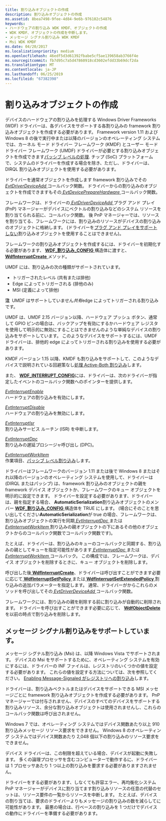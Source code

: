 ```yaml
---
title: 割り込みオブジェクトの作成
description: 割り込みオブジェクトの作成
ms.assetid: 8bea7498-9fee-4d84-9e6b-976102c54876
keywords:
- ハードウェアの割り込み WDK KMDF、オブジェクトの作成
- WDK KMDF、オブジェクトの作成を中断します。
- メッセージ シグナル割り込み WDK KMDF
- Msi WDK KMDF
ms.date: 04/20/2017
ms.localizationpriority: medium
ms.openlocfilehash: 46edf5d3d61392fbabe5cf5ae139658ab3766f4e
ms.sourcegitcommit: fb7d95c7a5d47860918cd3602efdd33b69dcf2da
ms.translationtype: MT
ms.contentlocale: ja-JP
ms.lasthandoff: 06/25/2019
ms.locfileid: "67382398"
---
```

# <a name="creating-an-interrupt-object"></a>割り込みオブジェクトの作成


デバイスのハードウェアの割り込みを処理する Windows Driver Frameworks (WDF) ドライバーは、各デバイスをサポートする各割り込みの framework 割り込みオブジェクトを作成する必要があります。 Framework version 1.11 および Windows 8 の後で実行中または以降のバージョンのオペレーティング システムでは、カーネル モード ドライバー フレームワーク (KMDF) とユーザー モード ドライバー フレームワーク (UMDF) ドライバーが必要とする割り込みオブジェクトを作成できます[パッシブ レベルの処理](supporting-passive-level-interrupts.md). チップ (SoC) プラットフォームで、システムのドライバーを作成する場合を除き、ただし、ドライバーは、DIRQL 割り込みオブジェクトを使用する必要があります。

ドライバーを通常オブジェクトを作成します framework 割り込みでその[ *EvtDriverDeviceAdd* ](https://docs.microsoft.com/windows-hardware/drivers/ddi/content/wdfdriver/nc-wdfdriver-evt_wdf_driver_device_add)コールバック関数。 ドライバーからの割り込みのオブジェクトを作成できますもその[ *EvtDevicePrepareHardware* ](https://docs.microsoft.com/windows-hardware/drivers/ddi/content/wdfdevice/nc-wdfdevice-evt_wdf_device_prepare_hardware)コールバック関数。

フレームワークは、ドライバーの[ *EvtDriverDeviceAdd* ](https://docs.microsoft.com/windows-hardware/drivers/ddi/content/wdfdriver/nc-wdfdriver-evt_wdf_driver_device_add)プラグ アンド プレイ (PnP) マネージャーがデバイスにベクトルの割り込みなどのシステム リソースを割り当てられる前に、コールバック関数。 後 PnP マネージャーでは、リソースを割り当てる、フレームワークには、割り込みのリソースがデバイスの割り込みのオブジェクトに格納します。 (ドライバーを[プラグ アンド プレイをサポートしない](using-kernel-mode-driver-framework-with-non-pnp-drivers.md)割り込みオブジェクトを使用することはできません)。

フレームワークの割り込みオブジェクトを作成するには、ドライバーを初期化する必要があります、 [ **WDF\_割り込み\_CONFIG** ](https://docs.microsoft.com/windows-hardware/drivers/ddi/content/wdfinterrupt/ns-wdfinterrupt-_wdf_interrupt_config)構造体に渡すと、 [ **WdfInterruptCreate** ](https://docs.microsoft.com/windows-hardware/drivers/ddi/content/wdfinterrupt/nf-wdfinterrupt-wdfinterruptcreate)メソッド。

UMDF には、割り込みの次の種類がサポートされています。

-   トリガーされたレベル (共有または排他)
-   Edge によってトリガーされる (排他のみ)
-   MSI (定義によって排他)

**注**  UMDF はサポートしていません*共有*edge によってトリガーされる割り込みです。

 

UMDF は、UMDF 2.15 バージョン以降、ハードウェア プッシュ ボタン、通常して GPIO ピンの場合は、バックアップを有効にするかハードウェア レジスタを使用して明示的に無効にすることはできませんのような単純なデバイスの割り込みをサポートしています。 このようなデバイスをサポートするには、UMDF ドライバーは、排他的 edge によってトリガーされる割り込みを使用する必要があります。

KMDF バージョン 1.15 以降、KMDF も割り込みをサポートして、このようなデバイスで説明されている回避策なし[処理 Active-Both 割り込み](handling-active-both-interrupts.md)します。

また、 [ **WDF\_INTERRUPT\_CONFIG**](https://docs.microsoft.com/windows-hardware/drivers/ddi/content/wdfinterrupt/ns-wdfinterrupt-_wdf_interrupt_config)には、ドライバーは、次のドライバーが指定したイベントのコールバック関数へのポインターを提供します。

<a href="" id="---------evtinterruptenable--------"></a>[*EvtInterruptEnable*](https://docs.microsoft.com/windows-hardware/drivers/ddi/content/wdfinterrupt/nc-wdfinterrupt-evt_wdf_interrupt_enable)  
ハードウェアの割り込みを有効にします。

<a href="" id="---------evtinterruptdisable--------"></a>[*EvtInterruptDisable*](https://docs.microsoft.com/windows-hardware/drivers/ddi/content/wdfinterrupt/nc-wdfinterrupt-evt_wdf_interrupt_disable)  
ハードウェアの割り込みを無効にします。

<a href="" id="---------evtinterruptisr--------"></a>[*EvtInterruptIsr*](https://docs.microsoft.com/windows-hardware/drivers/ddi/content/wdfinterrupt/nc-wdfinterrupt-evt_wdf_interrupt_isr)  
割り込みサービス ルーチン (ISR) を中断します。

<a href="" id="---------evtinterruptdpc--------"></a>[*EvtInterruptDpc*](https://docs.microsoft.com/windows-hardware/drivers/ddi/content/wdfinterrupt/nc-wdfinterrupt-evt_wdf_interrupt_dpc)  
割り込みの遅延プロシージャ呼び出し (DPC)。

<a href="" id="evtinterruptworkitem"></a>[*EvtInterruptWorkItem*](https://docs.microsoft.com/windows-hardware/drivers/ddi/content/wdfinterrupt/nc-wdfinterrupt-evt_wdf_interrupt_workitem)  
作業項目、[パッシブ レベル割り込み](supporting-passive-level-interrupts.md)します。

ドライバーはフレームワークのバージョン 1.11 または後で Windows 8 またはそれ以降のバージョンのオペレーティング システムを使用して、ドライバーは (DIRQL またはパッシブ) は、framework 割り込みのオブジェクトの親を framework デバイス オブジェクトか、フレームワークのキュー オブジェクトを明示的に設定できます。 ドライバーを設定する必要があります、ドライバーは、親を指定する場合、 **AutomaticSerialization**割り込みオブジェクトのメンバー [ **WDF\_割り込み\_CONFIG** ](https://docs.microsoft.com/windows-hardware/drivers/ddi/content/wdfinterrupt/ns-wdfinterrupt-_wdf_interrupt_config)構造体を TRUE にします。 (場合にそのことを思い出してください**AutomaticSerialization**が true の場合、フレームワークは、割り込みオブジェクトの実行を同期[ *EvtInterruptDpc* ](https://docs.microsoft.com/windows-hardware/drivers/ddi/content/wdfinterrupt/nc-wdfinterrupt-evt_wdf_interrupt_dpc)または[ *EvtInterruptWorkItem* ](https://docs.microsoft.com/windows-hardware/drivers/ddi/content/wdfinterrupt/nc-wdfinterrupt-evt_wdf_interrupt_workitem)割り込みの親オブジェクトの下にあるその他のオブジェクトからのコールバック関数でコールバック関数です)。

たとえば、ドライバーは、割り込みのキューのコールバックと同期する、割り込みの親としてキューを指定可能性があります[ *EvtInterruptDpc* ](https://docs.microsoft.com/windows-hardware/drivers/ddi/content/wdfinterrupt/nc-wdfinterrupt-evt_wdf_interrupt_dpc)または[ *EvtInterruptWorkItem* ](https://docs.microsoft.com/windows-hardware/drivers/ddi/content/wdfinterrupt/nc-wdfinterrupt-evt_wdf_interrupt_workitem)コールバック。 この構成では、フレームワークは、デバイス オブジェクトを削除するときに、キュー オブジェクトを削除します。

呼び出した後[ **WdfInterruptCreate**](https://docs.microsoft.com/windows-hardware/drivers/ddi/content/wdfinterrupt/nf-wdfinterrupt-wdfinterruptcreate)、ドライバーは呼び出すことができます必要に応じて[ **WdfInterruptSetPolicy** ](https://docs.microsoft.com/windows-hardware/drivers/ddi/content/wdfinterrupt/nf-wdfinterrupt-wdfinterruptsetpolicy)または[ **WdfInterruptSetExtendedPolicy** ](https://docs.microsoft.com/windows-hardware/drivers/ddi/content/wdfinterrupt/nf-wdfinterrupt-wdfinterruptsetextendedpolicy)割り込みの追加パラメーターを指定します。 通常、ドライバーがからこれらのメソッドを呼び出してその[ *EvtDriverDeviceAdd* ](https://docs.microsoft.com/windows-hardware/drivers/ddi/content/wdfdriver/nc-wdfdriver-evt_wdf_driver_device_add)コールバック関数。

フレームワークには、割り込みの親を削除する前に割り込みが自動的に削除されます。 ドライバーを呼び出すことができます必要に応じて、 [ **WdfObjectDelete** ](https://docs.microsoft.com/windows-hardware/drivers/ddi/content/wdfobject/nf-wdfobject-wdfobjectdelete)を以前の時点で割り込みを削除します。

## <a name="supporting-message-signaled-interrupts"></a>メッセージ シグナル割り込みをサポートしています。


メッセージ シグナル割り込み (Msi) は、以降 Windows Vista でサポートされます。 デバイスの Msi をサポートするために、オペレーティング システムを有効にするには、ドライバーの INF ファイルは、レジストリのいくつかの値を設定する必要があります。 これらの値を設定する方法については、次を参照してください。 [Enabling Message-Signaled がレジストリへの割り込み](https://docs.microsoft.com/windows-hardware/drivers/kernel/enabling-message-signaled-interrupts-in-the-registry)します。

ドライバーは、割り込みベクトルまたはデバイスをサポートできる MSI メッセージごとに framework 割り込みオブジェクトを作成する必要があります。 PnP マネージャーでは付与されません、デバイスのすべてのデバイスをサポートする割り込みリソース、余分な割り込みオブジェクトは使用されませんし、これらのコールバック関数は呼び出されません。

Windows 7 では、オペレーティング システムではデバイス関数あたり以上 910 割り込みメッセージ リソース要求をできません。 Windows 8 のオペレーティング システムではデバイス関数あたり 2,048 個以下の割り込みのリソース要求をできません。

デバイス ドライバーは、この制限を超えている場合、デバイスが起動に失敗します。 多くの論理プロセッサを含むコンピューターで動作するに、ドライバーは 1 プロセッサあたり 1 つ以上の割り込みを要求する必要がありますされません。

ドライバーをする必要があります、しなくても許容エラー、再均衡化システム PnP マネージャーがデバイスに割り当てます割り込みリソースの任意の代替のセットは、リソース要件の一覧からリソースを中断します。 たとえば、デバイスの割り当ては、要求のドライバーよりもメッセージの割り込みの数を減らしてに可能性があります。 最悪の場合は、行ベースの割り込みを 1 つだけでデバイスの動作にドライバーを準備する必要があります。

 

 





